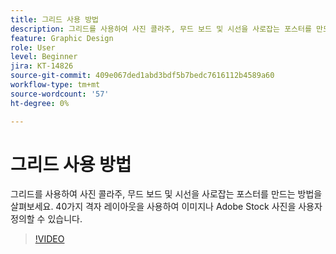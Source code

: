 ```yaml
---
title: 그리드 사용 방법
description: 그리드를 사용하여 사진 콜라주, 무드 보드 및 시선을 사로잡는 포스터를 만드는 방법을 살펴보세요
feature: Graphic Design
role: User
level: Beginner
jira: KT-14826
source-git-commit: 409e067ded1abd3bdf5b7bedc7616112b4589a60
workflow-type: tm+mt
source-wordcount: '57'
ht-degree: 0%

---
```


# 그리드 사용 방법

그리드를 사용하여 사진 콜라주, 무드 보드 및 시선을 사로잡는 포스터를 만드는 방법을 살펴보세요. 40가지 격자 레이아웃을 사용하여 이미지나 Adobe Stock 사진을 사용자 정의할 수 있습니다.

>[!VIDEO](https://video.tv.adobe.com/v/3426934?quality=12&learn=on&hidetitle=true)
